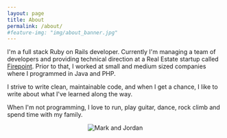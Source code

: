 ```yaml
---
layout: page
title: About
permalink: /about/
#feature-img: "img/about_banner.jpg"
---
```


I'm a full stack Ruby on Rails developer. Currently I'm managing a team of developers and providing technical direction at a Real Estate startup called [Firepoint](http://www.firepoint.net).  Prior to that, I worked at small and medium sized companies where I programmed in Java and PHP.

I strive to write clean, maintainable code, and when I get a chance, I like to write about what I've learned along the way.

When I'm not programming, I love to run, play guitar, dance, rock climb and spend time with my family.

<p style="text-align: center;">
  <img src="{{ site.baseurl }}/img/mark_and_jordan.jpg" alt="Mark and Jordan">
</p>
